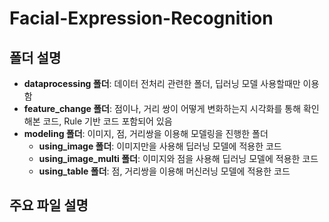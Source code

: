 # Facial-Expression-Recognition
## 폴더 설명
* **dataprocessing 폴더**: 데이터 전처리 관련한 폴더, 딥러닝 모델 사용할때만 이용함
* **feature_change 폴더**: 점이나, 거리 쌍이 어떻게 변화하는지 시각화를 통해 확인해본 코드, Rule 기반 코드 포함되어 있음
* **modeling 폴더**: 이미지, 점, 거리쌍을 이용해 모델링을 진행한 폴더
    * **using_image 폴더**: 이미지만을 사용해 딥러닝 모델에 적용한 코드
    * **using_image_multi 폴더**: 이미지와 점을 사용해 딥러닝 모델에 적용한 코드
    * **using_table 폴더**: 점, 거리쌍을 이용해 머신러닝 모델에 적용한 코드

## 주요 파일 설명
